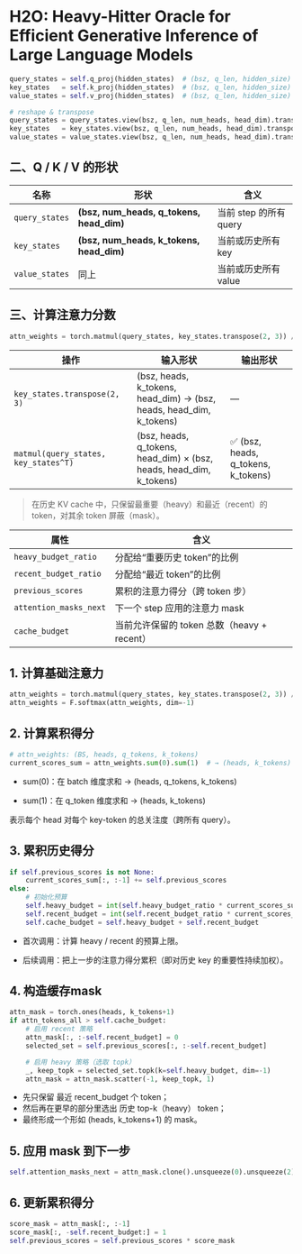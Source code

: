 
# H2O: Heavy-Hitter Oracle for Efficient Generative Inference of Large Language Models

```python
query_states = self.q_proj(hidden_states)  # (bsz, q_len, hidden_size)
key_states   = self.k_proj(hidden_states)  # (bsz, q_len, hidden_size)
value_states = self.v_proj(hidden_states)  # (bsz, q_len, hidden_size)

# reshape & transpose
query_states = query_states.view(bsz, q_len, num_heads, head_dim).transpose(1, 2)
key_states   = key_states.view(bsz, q_len, num_heads, head_dim).transpose(1, 2)
value_states = value_states.view(bsz, q_len, num_heads, head_dim).transpose(1, 2)

```
## 二、Q / K / V 的形状
| 名称             | 形状                                       | 含义                |
| -------------- | ---------------------------------------- | ----------------- |
| `query_states` | **(bsz, num_heads, q_tokens, head_dim)** | 当前 step 的所有 query |
| `key_states`   | **(bsz, num_heads, k_tokens, head_dim)** | 当前或历史所有 key       |
| `value_states` | 同上                                       | 当前或历史所有 value     |

## 三、计算注意力分数
```python
attn_weights = torch.matmul(query_states, key_states.transpose(2, 3)) / math.sqrt(head_dim)
```
| 操作                                   | 输入形状                                                                | 输出形状                               |
| ------------------------------------ | ------------------------------------------------------------------- | ---------------------------------- |
| `key_states.transpose(2, 3)`         | (bsz, heads, k_tokens, head_dim) → (bsz, heads, head_dim, k_tokens) | —                                  |
| `matmul(query_states, key_states^T)` | (bsz, heads, q_tokens, head_dim) × (bsz, heads, head_dim, k_tokens) | ✅ (bsz, heads, q_tokens, k_tokens) |


> 在历史 KV cache 中，只保留最重要（heavy）和最近（recent）的 token，对其余 token 屏蔽（mask）。

| 属性                     | 含义                               |
| ---------------------- | -------------------------------- |
| `heavy_budget_ratio`   | 分配给“重要历史 token”的比例               |
| `recent_budget_ratio`  | 分配给“最近 token”的比例                 |
| `previous_scores`      | 累积的注意力得分（跨 token 步）              |
| `attention_masks_next` | 下一个 step 应用的注意力 mask             |
| `cache_budget`         | 当前允许保留的 token 总数（heavy + recent） |

## 1. 计算基础注意力
```python
attn_weights = torch.matmul(query_states, key_states.transpose(2, 3)) / sqrt(head_dim)
attn_weights = F.softmax(attn_weights, dim=-1)
```

## 2. 计算累积得分
```python
# attn_weights: (BS, heads, q_tokens, k_tokens)
current_scores_sum = attn_weights.sum(0).sum(1)  # → (heads, k_tokens)
```
- sum(0)：在 batch 维度求和 → (heads, q_tokens, k_tokens)

- sum(1)：在 q_token 维度求和 → (heads, k_tokens)

表示每个 head 对每个 key-token 的总关注度（跨所有 query）。

## 3. 累积历史得分
```python
if self.previous_scores is not None:
    current_scores_sum[:, :-1] += self.previous_scores
else:
    # 初始化预算
    self.heavy_budget = int(self.heavy_budget_ratio * current_scores_sum.shape[-1])
    self.recent_budget = int(self.recent_budget_ratio * current_scores_sum.shape[-1])
    self.cache_budget = self.heavy_budget + self.recent_budget
```
- 首次调用：计算 heavy / recent 的预算上限。

- 后续调用：把上一步的注意力得分累积（即对历史 key 的重要性持续加权）。

## 4. 构造缓存mask
```python
attn_mask = torch.ones(heads, k_tokens+1)
if attn_tokens_all > self.cache_budget:
    # 启用 recent 策略
    attn_mask[:, :-self.recent_budget] = 0
    selected_set = self.previous_scores[:, :-self.recent_budget]

    # 启用 heavy 策略（选取 topk）
    _, keep_topk = selected_set.topk(k=self.heavy_budget, dim=-1)
    attn_mask = attn_mask.scatter(-1, keep_topk, 1)

```
- 先只保留 最近 recent_budget 个 token；
- 然后再在更早的部分里选出 历史 top-k（heavy） token；
- 最终形成一个形如 (heads, k_tokens+1) 的 mask。

## 5. 应用 mask 到下一步
```python
self.attention_masks_next = attn_mask.clone().unsqueeze(0).unsqueeze(2)
```
## 6. 更新累积得分
```python
score_mask = attn_mask[:, :-1]
score_mask[:, -self.recent_budget:] = 1
self.previous_scores = self.previous_scores * score_mask
```
